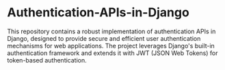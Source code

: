 # Authentication-APIs-in-Django
This repository contains a robust implementation of authentication APIs in Django, designed to provide secure and efficient user authentication mechanisms for web applications. The project leverages Django's built-in authentication framework and extends it with JWT (JSON Web Tokens) for token-based authentication.
